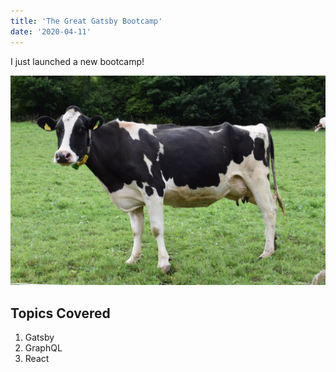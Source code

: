 ```yaml
---
title: 'The Great Gatsby Bootcamp'
date: '2020-04-11'
---
```


I just launched a new bootcamp!

![Cow](./cow.jpeg)

## Topics Covered

1. Gatsby
2. GraphQL
3. React